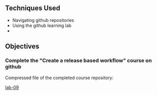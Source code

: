 ## Techniques Used 

- Navigating github repositories
- Using the github learning lab
- 
## Objectives

### Complete the "Create a release based workflow" course on github



Compressed file of the completed course repository:

[lab-09](https://lizz02.github.io/cit281-lab09/lab-09.zip)
